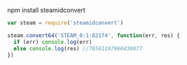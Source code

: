npm install steamidconvert

```js
var steam = require('steamidconvert')

steam.convert64('STEAM_0:1:82174', function(err, res) {
  if (err) console.log(err)
  else console.log(res) //76561197960430077
})

```